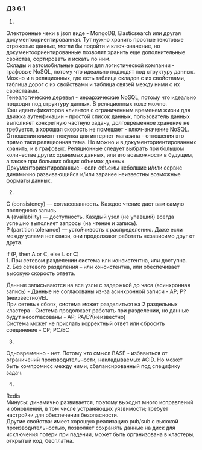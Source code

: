### ДЗ 6.1

1.
Электронные чеки в json виде - MongoDB, Elasticsearch или другая документоориентированная. Тут нужно хранить простые текстовые строковые данные, могли бы подойти и ключ-значение, но документоориентированные позволят хранить еще дополнительные свойства, сортировать и искать по ним.\
Склады и автомобильные дороги для логистической компании - графовые NoSQL, потому что идеально подходят под структуру данных. Можно и в реляционных, где есть таблица складов с их свойствами, таблица дорог с их свойствами и таблица связей между ними с их свойствами.\
Генеалогические деревья - иерархические NoSQL, потому что идеально подходят под структуру данных. В реляционных тоже можно.\
Кэш идентификаторов клиентов с ограниченным временем жизни для движка аутенфикации - простой список данных, пользователь данных выполняет конкретную частную задачу, долговременное хранение не требуется, а хорошая скорость не помешает - ключ-значение NoSQL.\
Отношения клиент-покупка для интернет-магазина - отношения это прямо таки реляционная тема. Но можно и в документориентированных хранить, и в графовых. Реляционные следует выбрать при большом количестве других хранимых данных, или его возможности в будущем, а также при больших общих объемах данных. Документориентированные - если объемы неболшие и/или сервис динамично развивающийся и/или заранее неизвестны возможные форматы данных. 

2.
C (consistency) — согласованность. Каждое чтение даст вам самую последнюю запись.\
A (availability) — доступность. Каждый узел (не упавший) всегда успешно выполняет запросы (на чтение и запись).\
P (partition tolerance) — устойчивость к распределению. Даже если между узлами нет связи, они продолжают работать независимо друг от друга.

if (P, then A or C, else L or C)\
1\. При сетевом разделении система или консистентна, или доступна.\
2\. Без сетевого разделения – или консистентна, или обеспечивает высокую скорость ответа.

Данные записываются на все узлы с задержкой до часа (асинхронная запись) - Данные не согласованы из-за асинхронной записи - AP; P?(неизвестно)/EL\
При сетевых сбоях, система может разделиться на 2 раздельных кластера - Система продолжает работать при разделении, но данные будут несогласованы - AP; PA/E?(неизвестно)\
Система может не прислать корректный ответ или сбросить соединение - CP; PC/EC

3.
Одновременно - нет. Потому что смысл BASE - избавиться от ограничений производительности, накладываемых ACID. Но может быть компромисс между ними, сбалансированный под специфику задач.

4.
Redis\
Минусы: динамично развивается, поэтому выходит много исправлений и обновлений, в том числе устраняющих уязвимости; требует настройки для обеспечения безопасности.\
Другие свойства: имеет хорошую реализацию pub/sub с высокой производительностью, позволяет сохранять данные на диск для исключения потери при падении, может быть организована в кластеры, открытый код, бесплатна.
